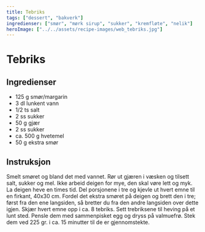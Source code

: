 ```yaml
---
title: Tebriks
tags: ["dessert", "bakverk"]
ingredienser: ["smør", "mørk sirup", "sukker", "kremfløte", "nelik"]
heroImage: ["../../assets/recipe-images/web_tebriks.jpg"]
---
```


# Tebriks

## Ingredienser

- 125 g smør/margarin
- 3 dl lunkent vann
- 1/2 ts salt
- 2 ss sukker
- 50 g gjær
- 2 ss sukker
- ca. 500 g hvetemel
- 50 g ekstra smør

## Instruksjon

Smelt smøret og bland det med vannet. Rør ut gjæren i væsken og tilsett salt, sukker og mel. Ikke arbeid deigen for mye, den skal vøre lett og myk. La deigen heve en times tid. Del porsjonene i tre og kjevle ut hvert emne til en firkant, 40x30 cm. Fordel det ekstra smøret på deigen og brett den i tre; først fra den ene langsiden, så bretter du fra den andre langsiden over dette igjen. Skjær hvert emne opp i ca. 8 tebriks. Sett trebriksene til heving på et lunt sted. Pensle dem med sammenpisket egg og dryss på valmuefrø. Stek dem ved 225 gr. i ca. 15 minutter til de er gjennomstekte.
